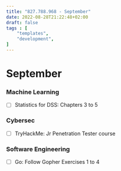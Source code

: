 ```yaml
---
title: "827.788.968 - September"
date: 2022-08-28T21:22:48+02:00
draft: false
tags : [
    "templates",
    "development",
]
---
```


# September

### Machine Learning

- [ ] Statistics for DSS: Chapters 3 to 5

### Cybersec

- [ ] TryHackMe: Jr Penetration Tester course

### Software Engineering

- [ ] Go: Follow Gopher Exercises 1 to 4
